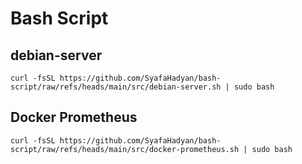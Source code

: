 # Bash Script

## debian-server

```
curl -fsSL https://github.com/SyafaHadyan/bash-script/raw/refs/heads/main/src/debian-server.sh | sudo bash
```

## Docker Prometheus

```
curl -fsSL https://github.com/SyafaHadyan/bash-script/raw/refs/heads/main/src/docker-prometheus.sh | sudo bash
```
